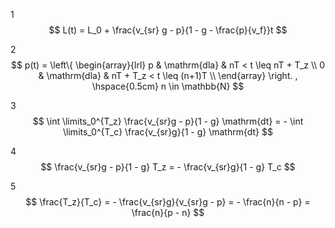 1
$$ L(t) = L_0 + \frac{v_{sr} g - p}{1 - g - \frac{p}{v_f}}t $$

2
$$
p(t) = \left\{ \begin{array}{lrl} p & \mathrm{dla} & nT < t \leq nT + T_z \\ 
0 & \mathrm{dla} & nT + T_z < t \leq (n+1)T \\ \end{array} \right. , \hspace{0.5cm} n \in \mathbb{N}
$$

3
$$ \int \limits_0^{T_z} \frac{v_{sr}g - p}{1 - g} \mathrm{dt} = - \int \limits_0^{T_c} \frac{v_{sr}g}{1 - g} \mathrm{dt} $$

4
$$ \frac{v_{sr}g - p}{1 - g} T_z = - \frac{v_{sr}g}{1 - g} T_c $$

5
$$ \frac{T_z}{T_c} = - \frac{v_{sr}g}{v_{sr}g - p} = - \frac{n}{n - p} = \frac{n}{p - n} $$

